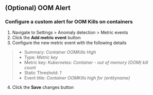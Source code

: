 ## (Optional) OOM Alert

### Configure a custom alert for OOM Kills on containers

1. Navigate to Settings > Anomaly detection > Metric events
2. Click the **Add metric event** button
3. Configure the new metric event with the following details
>- Summary: *Container OOMKills High*
>- Type: *Metric key*
>- Metric key: *Kubernetes: Container - out of memory (OOM) kill count*
>- Static Threshold: *1*
>- Event title: *Container OOMKills high for {entityname}*
4. Click the **Save** changes button

